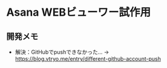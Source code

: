 # Asana WEBビューワー試作用




## 開発メモ
- 解決：GitHubでpushできなかった... → https://blog.vtryo.me/entry/different-github-account-push

